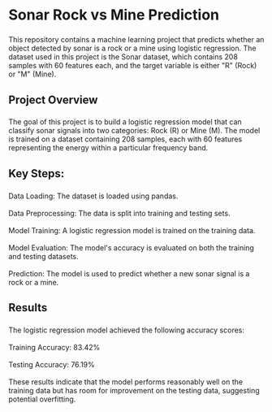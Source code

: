 <h1 align="left">Sonar Rock vs Mine Prediction</h1>

###

<p align="left">This repository contains a machine learning project that predicts whether an object detected by sonar is a rock or a mine using logistic regression. The dataset used in this project is the Sonar dataset, which contains 208 samples with 60 features each, and the target variable is either "R" (Rock) or "M" (Mine).</p>

###


<h2 align="left">Project Overview</h2>

###

<p align="left">The goal of this project is to build a logistic regression model that can classify sonar signals into two categories: Rock (R) or Mine (M). The model is trained on a dataset containing 208 samples, each with 60 features representing the energy within a particular frequency band.</p>

###

<h2 align="left">Key Steps:</h2>

###

<p align="left">Data Loading: The dataset is loaded using pandas.<br><br>Data Preprocessing: The data is split into training and testing sets.<br><br>Model Training: A logistic regression model is trained on the training data.<br><br>Model Evaluation: The model's accuracy is evaluated on both the training and testing datasets.<br><br>Prediction: The model is used to predict whether a new sonar signal is a rock or a mine.</p>

###

<h2 align="left">Results</h2>

###

<p align="left">The logistic regression model achieved the following accuracy scores:<br><br>Training Accuracy: 83.42%<br><br>Testing Accuracy: 76.19%<br><br>These results indicate that the model performs reasonably well on the training data but has room for improvement on the testing data, suggesting potential overfitting.</p>

###
